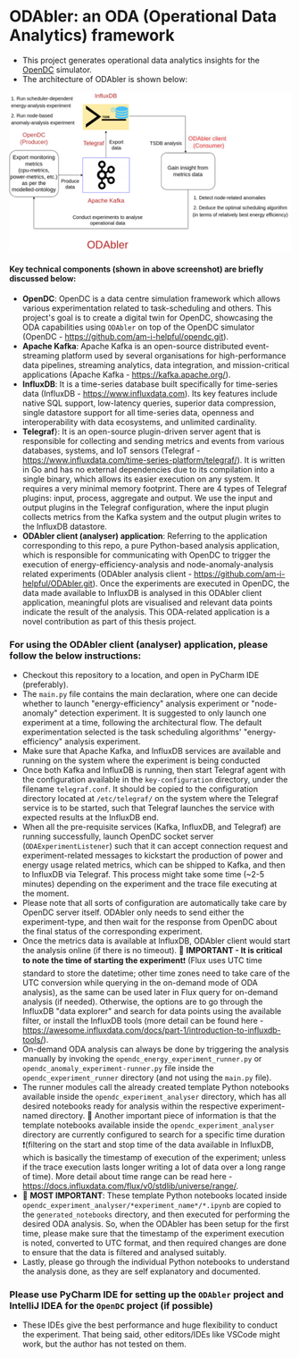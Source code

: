 # ODAbler: an ODA (Operational Data Analytics) framework 

- This project generates operational data analytics insights for the [OpenDC](https://github.com/atlarge-research/opendc) simulator.
- The architecture of ODAbler is shown below:

![ODAbler Architecture](documentation-guide/odabler-setup.drawio.png)

#### Key technical components (shown in above screenshot) are briefly discussed below:
- **OpenDC**: OpenDC is a data centre simulation framework which allows various experimentation related to task-scheduling and others. This project's goal is to create a digital twin for OpenDC, showcasing the ODA capabilities using `ODAbler` on top of the OpenDC simulator (OpenDC - https://github.com/am-i-helpful/opendc.git).
- **Apache Kafka**: Apache Kafka is an open-source distributed event-streaming platform used by several organisations for high-performance data pipelines, streaming analytics, data integration, and mission-critical applications (Apache Kafka - https://kafka.apache.org/).
- **InfluxDB**: It is a time-series database built specifically for time-series data (InfluxDB - https://www.influxdata.com). Its key features include native SQL support, low-latency queries, superior data compression, single datastore support for all time-series data, openness and interoperability with data ecosystems, and unlimited cardinality.
- **Telegraf**}: It is an open-source plugin-driven server agent that is responsible for collecting and sending metrics and events from various databases, systems, and IoT sensors (Telegraf - https://www.influxdata.com/time-series-platform/telegraf/). It is written in Go and has no external dependencies due to its compilation into a single binary, which allows its easier execution on any system. It requires a very minimal memory footprint. There are 4 types of Telegraf plugins: input, process, aggregate and output. We use the input and output plugins in the Telegraf configuration, where the input plugin collects metrics from the Kafka system and the output plugin writes to the InfluxDB datastore.
- **ODAbler client (analyser) application**: Referring to the application corresponding to this repo, a pure Python-based analysis application, which is responsible for communicating with OpenDC to trigger the execution of energy-efficiency-analysis and node-anomaly-analysis related experiments (ODAbler analysis client - https://github.com/am-i-helpful/ODAbler.git). Once the experiments are executed in OpenDC, the data made available to InfluxDB is analysed in this ODAbler client application, meaningful plots are visualised and relevant data points indicate the result of the analysis. This ODA-related application is a novel contribution as part of this thesis project.

### For using the ODAbler client (analyser) application, please follow the below instructions:
- Checkout this repository to a location, and open in PyCharm IDE (preferably).
- The `main.py` file contains the main declaration, where one can decide whether to launch "energy-efficiency" analysis experiment or "node-anomaly" detection experiment. It is suggested to only launch one experiment at a time, following the architectural flow.  The default experimentation selected is the task scheduling algorithms' "energy-efficiency" analysis experiment.
- Make sure that Apache Kafka, and InfluxDB services are available and running on the system where the experiment is being conducted
- Once both Kafka and InfluxDB is running, then start Telegraf agent with the configuration available in the `key-configuration` directory, under the filename `telegraf.conf`. It should be copied to the configuration directory located at `/etc/telegraf/` on the system where the Telegraf service is to be started, such that Telegraf launches the service with expected results at the InfluxDB end.
- When all the pre-requisite services (Kafka, InfluxDB, and Telegraf) are running successfully, launch OpenDC socket server (`ODAExperimentListener`) such that it can accept connection request and experiment-related messages to kickstart the production of power and energy usage related metrics, which can be shipped to Kafka, and then to InfluxDB via Telegraf. This process might take some time (~2-5 minutes) depending on the experiment and the trace file executing at the moment.
- Please note that all sorts of configuration are automatically take care by OpenDC server itself. ODAbler only needs to send either the experiment-type, and then wait for the response from OpenDC about the final status of the corresponding experiment.
- Once the metrics data is available at InfluxDB, ODAbler client would start the analysis online (if there is no timeout).
🔴 **IMPORTANT - It is critical to note the time of starting the experiment**❗ (Flux uses UTC time standard to store the datetime; other time zones need to take care of the UTC conversion while querying in the on-demand mode of ODA analysis), as the same can be used later in Flux query for on-demand analysis (if needed). Otherwise, the options are to go through the InfluxDB "data explorer" and search for data points using the available filter, or install the InfluxDB tools (more detail can be found here - https://awesome.influxdata.com/docs/part-1/introduction-to-influxdb-tools/).  
- On-demand ODA analysis can always be done by triggering the analysis manually by invoking the `opendc_energy_experiment_runner.py` or `opendc_anomaly_experiment-runner.py` file inside the `opendc_experiment_runner` directory (and not using the `main.py` file).
- The runner modules call the already created template Python notebooks available inside the `opendc_experiment_analyser` directory, which has all desired notebooks ready for analysis within the respective experiment-named directory.  🔴 Another important piece of information is that the template notebooks available inside the `opendc_experiment_analyser` directory are currently configured to search for a specific time duration ❗(filtering on the start and stop time of the data available in InfluxDB, which is basically the timestamp of execution of the experiment; unless if the trace execution lasts longer writing a lot of data over a long range of time). More detail about time range can be read here - https://docs.influxdata.com/flux/v0/stdlib/universe/range/.
- 🔴 **MOST IMPORTANT**: These template Python notebooks located inside `opendc_experiment_analyser/*experiment_name*/*.ipynb` are copied to the `generated_notebooks` directory, and then executed for performing the desired ODA analysis. So, when the ODAbler has been setup for the first time, please make sure that the timestamp of the experiment execution is noted, converted to UTC format, and then required changes are done to ensure that the data is filtered and analysed suitably.
- Lastly, please go through the individual Python notebooks to understand the analysis done, as they are self explanatory and documented.

### Please use PyCharm IDE for setting up the `ODAbler` project and IntelliJ IDEA for the `OpenDC` project (if possible)
- These IDEs give the best performance and huge flexibility to conduct the experiment. That being said, other editors/IDEs like VSCode might work, but the author has not tested on them. 